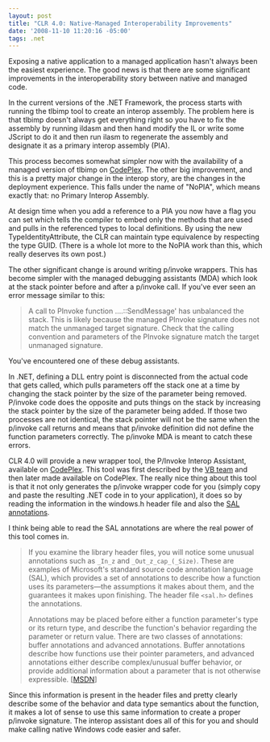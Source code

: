 ```yaml
---
layout: post
title: "CLR 4.0: Native-Managed Interoperability Improvements"
date: '2008-11-10 11:20:16 -05:00'
tags: .net
---
```


Exposing a native application to a managed application hasn't always been the easiest experience. The good news is that there are some significant improvements in the interoperability story between native and managed code.

In the current versions of the .NET Framework, the process starts with running the tlbimp tool to create an interop assembly. The problem here is that tlbimp doesn't always get everything right so you have to fix the assembly by running ildasm and then hand modify the IL or write some JScript to do it and then run ilasm to regenerate the assembly and designate it as a primary interop assembly (PIA).

This process becomes somewhat simpler now with the availability of a managed version of tlbimp on [CodePlex](http://www.codeplex.com/clrinterop). The other big improvement, and this is a pretty major change in the interop story, are the changes in the deployment experience. This falls under the name of "NoPIA", which means exactly that: no Primary Interop Assembly.

At design time when you add a reference to a PIA you now have a flag you can set which tells the compiler to embed only the methods that are used and pulls in the referenced types to local definitions. By using the new TypeIdentityAttribute, the CLR can maintain type equivalence by respecting the type GUID. (There is a whole lot more to the NoPIA work than this, which really deserves its own post.)

The other significant change is around writing p/invoke wrappers. This has become simpler with the managed debugging assistants (MDA) which look at the stack pointer before and after a p/invoke call. If you've ever seen an error message similar to this:

> A call to PInvoke function ....::SendMessage' has unbalanced the stack. This is likely because the managed PInvoke signature does not match the unmanaged target signature. Check that the calling convention and parameters of the PInvoke signature match the target unmanaged signature.

You've encountered one of these debug assistants. 

In .NET, defining a DLL entry point is disconnected from the actual code that gets called, which pulls parameters off the stack one at a time by changing the stack pointer by the size of the parameter being removed. P/invoke code does the opposite and puts things on the stack by increasing the stack pointer by the size of the parameter being added. If those two processes are not identical, the stack pointer will not be the same when the p/invoke call returns and means that p/invoke definition did not define the function parameters correctly. The p/invoke MDA is meant to catch these errors.

CLR 4.0 will provide a new wrapper tool, the P/Invoke Interop Assistant, available on [CodePlex](http://www.codeplex.com/clrinterop). This tool was first described by the [VB team](http://blogs.msdn.com/vbteam/archive/2008/03/14/making-pinvoke-easy.aspx) and then later made available on CodePlex. The really nice thing about this tool is that it not only generates the p/invoke wrapper code for you (simply copy and paste the resulting .NET code in to your application), it does so by reading the information in the windows.h header file and also the [SAL annotations](http://msdn.microsoft.com/en-us/library/ms235402.aspx). 

I think being able to read the SAL annotations are where the real power of this tool comes in. 

> If you examine the library header files, you will notice some unusual annotations such as `_In_z` and `_Out_z_cap_(_Size)`. These are examples of Microsoft's standard source code annotation language (SAL), which provides a set of annotations to describe how a function uses its parameters—the assumptions it makes about them, and the guarantees it makes upon finishing. The header file `<sal.h>` defines the annotations.
> 
> Annotations may be placed before either a function parameter's type or its return type, and describe the function's behavior regarding the parameter or return value. There are two classes of annotations: buffer annotations and advanced annotations. Buffer annotations describe how functions use their pointer parameters, and advanced annotations either describe complex/unusual buffer behavior, or provide additional information about a parameter that is not otherwise expressible. [[MSDN](http://msdn.microsoft.com/en-us/library/ms235402.aspx)]

Since this information is present in the header files and pretty clearly describe some of the behavior and data type semantics about the function, it makes a lot of sense to use this same information to create a proper p/invoke signature. The interop assistant does all of this for you and should make calling native Windows code easier and safer.
